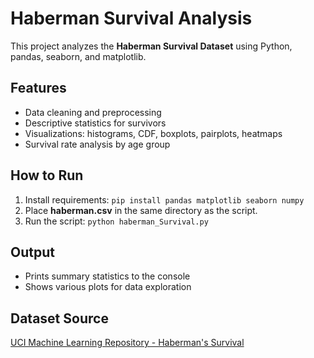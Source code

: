 <!DOCTYPE html>
<html lang="en">
<head>
    <meta charset="UTF-8">
   
</head>
<body>
    <h1>Haberman Survival Analysis</h1>
    <p>
        This project analyzes the <b>Haberman Survival Dataset</b> using Python, pandas, seaborn, and matplotlib.
    </p>
    <h2>Features</h2>
    <ul>
        <li>Data cleaning and preprocessing</li>
        <li>Descriptive statistics for survivors</li>
        <li>Visualizations: histograms, CDF, boxplots, pairplots, heatmaps</li>
        <li>Survival rate analysis by age group</li>
    </ul>
    <h2>How to Run</h2>
    <ol>
        <li>Install requirements: <code>pip install pandas matplotlib seaborn numpy</code></li>
        <li>Place <b>haberman.csv</b> in the same directory as the script.</li>
        <li>Run the script: <code>python haberman_Survival.py</code></li>
    </ol>
    <h2>Output</h2>
    <ul>
        <li>Prints summary statistics to the console</li>
        <li>Shows various plots for data exploration</li>
    </ul>
    <h2>Dataset Source</h2>
    <p>
        <a href="https://archive.ics.uci.edu/ml/datasets/Haberman%27s+Survival">UCI Machine Learning Repository - Haberman's Survival</a>
    </p>
</body>
</html>
